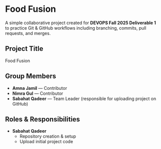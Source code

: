 # Food Fusion 

A simple collaborative project created for **DEVOPS Fall 2025 Deliverable 1** to practice Git & GitHub workflows including branching, commits, pull requests, and merges.


##  Project Title
Food Fusion


## Group Members
- **Amna Jamil** — Contributor  
- **Nimra Gul** — Contributor  
- **Sabahat Qadeer** — Team Leader (responsible for uploading project on GitHub)  



##  Roles & Responsibilities
- **Sabahat Qadeer**  
  - Repository creation & setup  
  - Upload initial project code  
   

 
  